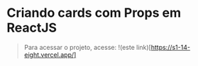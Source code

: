 # Criando cards com Props em ReactJS

> Para acessar o projeto, acesse: !(este link)[https://s1-14-eight.vercel.app/]